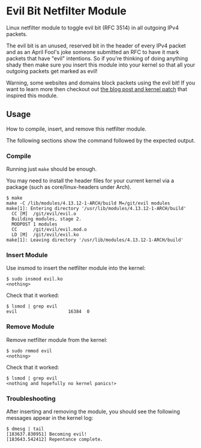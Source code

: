 # Evil Bit Netfilter Module
Linux netfilter module to toggle evil bit (RFC 3514) in all outgoing IPv4 packets.

The evil bit is an unused, reserved bit in the header of every IPv4 packet and as an April Fool's joke someone submitted an RFC to have it mark packets that have "evil" intentions. So if you're thinking of doing anything shady then make sure you insert this module into your kernel so that all your outgoing packets get marked as evil!

Warning, some websites and domains block packets using the evil bit! If you want to learn more then checkout out [the blog post and kernel patch](https://blog.benjojo.co.uk/post/evil-bit-RFC3514-real-world-usage) that inspired this module.

## Usage
How to compile, insert, and remove this netfilter module.

The following sections show the command followed by the expected output.

### Compile
Running just `make` should be enough.

You may need to install the header files for your current kernel via a package (such as core/linux-headers under Arch).
```
$ make
make -C /lib/modules/4.13.12-1-ARCH/build M=/git/evil modules
make[1]: Entering directory '/usr/lib/modules/4.13.12-1-ARCH/build'
  CC [M]  /git/evil/evil.o
  Building modules, stage 2.
  MODPOST 1 modules
  CC      /git/evil/evil.mod.o
  LD [M]  /git/evil/evil.ko
make[1]: Leaving directory '/usr/lib/modules/4.13.12-1-ARCH/build'
```

### Insert Module
Use insmod to insert the netfilter module into the kernel:
```
$ sudo insmod evil.ko
<nothing>
```
Check that it worked:
```
$ lsmod | grep evil
evil                   16384  0
```

### Remove Module
Remove netfilter module from the kernel:
```
$ sudo rmmod evil
<nothing>
```
Check that it worked:
```
$ lsmod | grep evil
<nothing and hopefully no kernel panics!>
```

### Troubleshooting
After inserting and removing the module, you should see the following messages appear in the kernel log:
```
$ dmesg | tail
[183637.830951] Becoming evil!
[183643.542412] Repentance complete.
```
